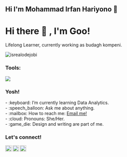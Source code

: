 ## Hi I'm Mohammad Irfan Hariyono 👋

<!--
**Irfangitcl17/Irfangitcl17** is a ✨ _special_ ✨ repository because its `README.md` (this file) appears on your GitHub profile.

Here are some ideas to get you started:

- 🔭 I’m currently working on ...
- 🌱 I’m currently learning ...
- 👯 I’m looking to collaborate on ...
- 🤔 I’m looking for help with ...
- 💬 Ask me about ...
- 📫 How to reach me: ...
- 😄 Pronouns: ...
- ⚡ Fun fact: ...
-->
<!-- 📖 I’m currently learning Programming

🏫 I'm studying at Universitas Trunojoyo Madura

⚙️ My Major Information Systems

💬 Ask me about my study -->
# <summary><strong>Hi there :wave: , I'm Goo!</strong></summary>
Lifelong Learner, currently working as budagh kompeni.
<p align="left"> <img src="https://komarev.com/ghpvc/?username=goonesmile&label=Profile%20views&color=0e75b6&style=flat" alt="isrealodejobi" />
</p>

### <summary><strong>Tools:</strong></summary>
<p>
    <img src="https://img.shields.io/badge/Text%20Editor-Visual%20Studio%20Code-blue?&logo=visual%20studio%20code&logoColor=blue" />
</p>

### <summary><strong>Yosh!</strong></summary>
<p>
    - :keyboard: I’m currently learning Data Analytics. </br>
    - :speech_balloon: Ask me about anything.</br>
    - :mailbox: How to reach me: <a href="mailto:irvanhariono278@gmail.com">Email me!</a>  </br>
    - :cloud: Pronouns: She/Her. </br>
    - :game_die: Design and writing are part of me. </br>
<p>
 
### <summary><strong>Let's connect!</strong></summary>
<a href="https://twitter.com/HariyonoIrfanX4">
  <img align="left" alt="Goo's Twitter" width="20px" src="https://simpleicons.now.sh/x/495f7e" />
</a>
<a href="https://www.instagram.com/irfanhryno/?igsh=cG1pejhuYjQ1MDg2#/">
  <img align="left" alt="Goo's Instagram" width="20px" src="https://simpleicons.now.sh/instagram/495f7e" />
</a>
<a href="https://blogspot_irfan.com/">
  <img align="left" alt="Goo's Blog" width="20px" src="https://simpleicons.now.sh/blogger/495f7e" />
</a>